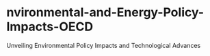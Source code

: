 # nvironmental-and-Energy-Policy-Impacts-OECD
Unveiling Environmental Policy Impacts and Technological Advances
